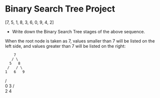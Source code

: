# Binary Search Tree Project
[7, 5, 1, 8, 3, 6, 0, 9, 4, 2]

-  Write down the Binary Search Tree stages of the above sequence.

When the root node is taken as 7, values smaller than 7 will be listed on the left side, and values greater than 7 will be listed on the right:

        7
       / \
      5   8
     /   / \
    1   6   9
   / \
  0   3
       / \
      2   4



